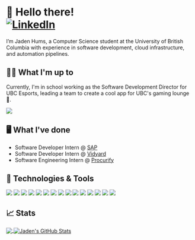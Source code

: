 <h1>
  👋 Hello there!
  <br/>
  <a href="https://www.linkedin.com/in/jaden-hums">
    <img src="https://img.shields.io/badge/linkedin-%230A66C2.svg?style=plastic&logo=linkedin&logoColor=white" alt="LinkedIn"/>  
  </a>
</h1>

I’m Jaden Hums, a Computer Science student at the University of British Columbia with experience in software development, cloud infrastructure, and automation pipelines. 

## 👨‍💻 What I'm up to

Currently, I'm in school working as the Software Development Director for UBC Esports, leading a team to create a cool app for UBC's gaming lounge :space_invader:. 

<a href="https://github.com/ubcesports/lounge-hub">
  <img align="center" src="https://github-readme-stats.vercel.app/api/pin/?username=ubcesports&repo=lounge-hub&title_color=ffffff&text_color=c9cacc&icon_color=1a43c9&bg_color=1d1f21" />
</a>

## 🖥️ What I've done
- Software Developer Intern @ [SAP](https://www.sap.com/)
- Software Developer Intern @ [Vidyard](https://www.vidyard.com/)
- Software Engineering Intern @ [Procurify](https://www.procurify.com/)

## 🔧 Technologies & Tools
![](https://img.shields.io/badge/Code-Python-informational?style=flat&logo=python&logoColor=white&color=1a43c9)
![](https://img.shields.io/badge/Code-Java-informational?style=flat&logo=java&logoColor=white&color=1a43c9)
![](https://img.shields.io/badge/Code-JavaScript-informational?style=flat&logo=javascript&logoColor=white&color=1a43c9)
![](https://img.shields.io/badge/Tools-PostgreSQL-informational?style=flat&logo=postgresql&logoColor=white&color=1a43c9)
![](https://img.shields.io/badge/Tools-Docker-informational?style=flat&logo=docker&logoColor=white&color=1a43c9)
![](https://img.shields.io/badge/Tools-Kubernetes-informational?style=flat&logo=kubernetes&logoColor=white&color=1a43c9)
![](https://img.shields.io/badge/Code-Groovy-informational?style=flat&logo=apachegroovy&logoColor=white&color=1a43c9)
![](https://img.shields.io/badge/Code-TypeScript-informational?style=flat&logo=typescript&logoColor=white&color=1a43c9)
![](https://img.shields.io/badge/Tools-Jenkins-informational?style=flat&logo=jenkins&logoColor=white&color=1a43c9)
![](https://img.shields.io/badge/Tools-React-informational?style=flat&logo=react&logoColor=white&color=1a43c9)
![](https://img.shields.io/badge/Tools-Django-informational?style=flat&logo=django&logoColor=white&color=1a43c9)
![](https://img.shields.io/badge/Tools-Node.js-informational?style=flat&logo=nodedotjs&logoColor=white&color=1a43c9)
![](https://img.shields.io/badge/Tools-Express.js-informational?style=flat&logo=express&logoColor=white&color=1a43c9)
![](https://img.shields.io/badge/Tools-GHA-informational?style=flat&logo=githubactions&logoColor=white&color=1a43c9)
![](https://img.shields.io/badge/Tools-AWS-informational?style=flat&logo=amazonwebservices&logoColor=white&color=1a43c9)

## 📈 Stats
<a href="https://github.com/Jaden51">
  <img align="center" src="https://github-readme-stats.vercel.app/api/top-langs/?username=Jaden51&hide=java,html,tex&title_color=ffffff&text_color=c9cacc&icon_color=2bbc8a&bg_color=1d1f21&langs_count=3" />
</a>
<a href="https://github.com/Jaden51">
  <img align="center" src="https://github-readme-stats.vercel.app/api?username=Jaden51&show_icons=true&line_height=27&count_private=true&title_color=ffffff&text_color=c9cacc&icon_color=1a43c9&bg_color=1d1f21" alt="Jaden's GitHub Stats" />
</a>
